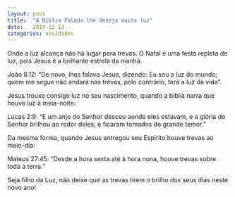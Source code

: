 ```yaml
---
layout: post
title:  "A Bíblia Falada lhe deseja muita luz"
date:   2010-12-13
categories: novidades
---
```


Onde a luz alcança não há lugar para trevas. O Natal é uma festa repleta de luz, pois Jesus é a brilhante estrela da manhã.

João 8.12: “De novo, lhes falava Jesus, dizendo: Eu sou a luz do mundo; quem me segue não andará nas trevas, pelo contrário, terá a luz da vida”.

Jesus trouxe consigo luz no seu nascimento, quando a bíblia narra que houve luz à meia-noite:

<!--more-->

Lucas 2:9: “E um anjo do Senhor desceu aonde eles estavam, e a glória do Senhor brilhou ao redor deles; e ficaram tomados de grande temor.”

Da mesma forma, quando Jesus entregou seu Espírito houve trevas ao meio-dia:

Mateus 27:45: “Desde a hora sexta até à hora nona, houve trevas sobre toda a terra.”

Seja filho da Luz, não deixe que as trevas tirem o brilho dos seus dias neste novo ano!
